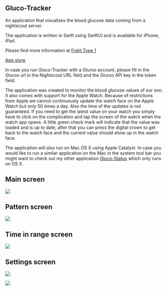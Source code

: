 ## Gluco-Tracker

An application that visualizes the blood glucose data coming from a nightscout server.

The application is written in Swift using SwiftUI and is available for iPhone, iPad.

Please find more information at [Fight Type 1](https://fight-type1.blogspot.com/2020/08/glucotracker.html)

[App store](https://apps.apple.com/us/app/gluco-tracker/id1526976290?mt=8)


In case you run Gluco-Tracker with a Gluroo account, please fill in the Gluroo url in the Nightscout URL field
and the Gluroo API key in the token field.

The application was created to monitor the blood glucose values of our son. It also comes
with support for the Apple Watch. 
Because of restrictions from Apple we cannot continuously update the watch face on the Apple
Watch but only 50 times a day. Also the time of the updates is not guaranteed.
If you need to get the latest value on your watch you simply have to click on the complication
and tap the screen of the watch when the watch app opens.
A little green check mark will indicate that the value was loaded and is up to date, after that
you can press the digital crown to get back to the watch face and the current value should show
up in the watch face.

The application will also run on Mac OS X using Apple Catalyst. In case you would like to run
a similar application on the Mac in the system tool bar you might want to check out my other
application [Gluco-Status](https://apps.apple.com/de/app/gluco-status/id1527450184?mt=12) which only runs on OS X.

## Main screen
![](https://github.com/HanSolo/Gluco-Tracker/blob/master/GlucoTracker_Overview1.png)

## Pattern screen
![](https://github.com/HanSolo/Gluco-Tracker/blob/master/GlucoTracker_Overview2.png)

## Time in range screen
![](https://github.com/HanSolo/Gluco-Tracker/blob/master/GlucoTracker_Overview3.png)

## Settings screen
![](https://github.com/HanSolo/Gluco-Tracker/blob/master/GlucoTracker_Overview4.png)

![](https://github.com/HanSolo/Gluco-Tracker/blob/master/GlucoTracker_Overview5.png)
